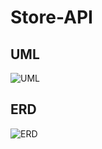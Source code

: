# Store-API
## UML
![UML](https://github.com/user-attachments/assets/dc356982-ecfc-4fd8-abf8-232d3865fbae)


## ERD
![ERD](https://github.com/user-attachments/assets/2ac2c4c9-7ff2-47aa-9bb1-389635c78c36)
